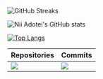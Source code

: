 
![GitHub Streaks](http://github-readme-streak-stats.herokuapp.com?user=niiad&theme=dark&hide_border=true&card_width=800)

![Nii Adotei's GitHub stats](https://github-readme-stats.vercel.app/api?username=niiad&show_icons=true&theme=dark&card_width=800&border_radius=6)

[![Top Langs](https://github-readme-stats.vercel.app/api/top-langs/?username=niiad&card_width=800&size_weight=0.5&count_weight=0&langs_count=5&theme=dark)](https://github.com/anuraghazra/github-readme-stats)

| Repositories                                                                                                         | Commits                                                                                                                |
| -------------------------------------------------------------------------------------------------------------------- | ---------------------------------------------------------------------------------------------------------------------- |
| ![](https://github-profile-summary-cards.vercel.app/api/cards/repos-per-language?username=niiad&theme=dark) | ![](https://github-profile-summary-cards.vercel.app/api/cards/most-commit-language?username=niiad&theme=dark) |
